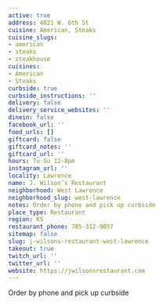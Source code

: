 ```yaml
---
active: true
address: 4821 W. 6th St
cuisine: American, Steaks
cuisine_slugs:
- american
- steaks
- steakhouse
cuisines:
- American
- Steaks
curbside: true
curbside_instructions: ''
delivery: false
delivery_service_websites: ''
dinein: false
facebook_url: ''
food_urls: []
giftcard: false
giftcard_notes: ''
giftcard_url: ''
hours: Tu-Su 12-8pm
instagram_url: ''
locality: Lawrence
name: J. Wilson’s Restaurant
neighborhood: West Lawrence
neighborhood_slug: west-lawrence
notes: Order by phone and pick up curbside
place_type: Restaurant
region: KS
restaurant_phone: 785-312-9057
sitemap: false
slug: j-wilsons-restaurant-west-lawrence
takeout: true
twitch_url: ''
twitter_url: ''
website: https://jwilsonsrestaurant.com
---
```


Order by phone and pick up curbside